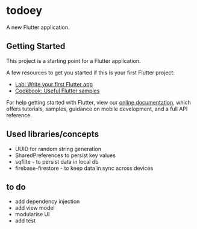 # todoey

A new Flutter application.

## Getting Started

This project is a starting point for a Flutter application.

A few resources to get you started if this is your first Flutter project:

- [Lab: Write your first Flutter app](https://flutter.dev/docs/get-started/codelab)
- [Cookbook: Useful Flutter samples](https://flutter.dev/docs/cookbook)

For help getting started with Flutter, view our
[online documentation](https://flutter.dev/docs), which offers tutorials,
samples, guidance on mobile development, and a full API reference.

## Used libraries/concepts
- UUID for random string generation
- SharedPreferences to persist key values
- sqflite - to persist data in local db
- firebase-firestore - to keep data in sync across devices

## to do
- add dependency injection
- add view model
- modularise UI
- add test
